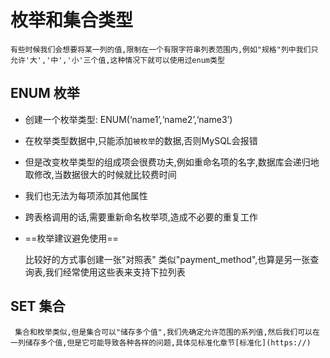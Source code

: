 # 枚举和集合类型

    有些时候我们会想要将某一列的值,限制在一个有限字符串列表范围内,例如"规格"列中我们只允许'大','中','小'三个值,这种情况下就可以使用过enum类型


## ENUM 枚举

  * 创建一个枚举类型: ENUM(‘name1’,‘name2’,‘name3’)
  * 在枚举类型数据中,只能添加`被枚举`的数据,否则MySQL会报错
  * 但是改变枚举类型的组成项会很费功夫,例如重命名项的名字,数据库会递归地取修改,当数据很大的时候就比较费时间
  * 我们也无法为每项添加其他属性
  * 跨表格调用的话,需要重新命名枚举项,造成不必要的重复工作
  * ==枚举建议避免使用==

    比较好的方式事创建一张"对照表"
    类似"payment_method",也算是另一张查询表,我们经常使用这些表来支持下拉列表  

## SET 集合

     集合和枚举类似,但是集合可以"储存多个值",我们先确定允许范围的系列值,然后我们可以在一列储存多个值,但是它可能导致各种各样的问题,具体见标准化章节[标准化](https://)




